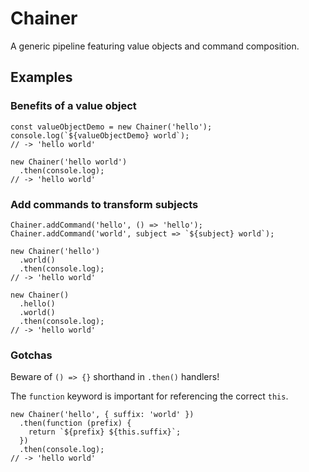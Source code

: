 # Chainer
A generic pipeline featuring value objects and command composition.

## Examples

### Benefits of a value object
```
const valueObjectDemo = new Chainer('hello');
console.log(`${valueObjectDemo} world`);
// -> 'hello world'

new Chainer('hello world')
  .then(console.log);
// -> 'hello world'
```

### Add commands to transform subjects
```
Chainer.addCommand('hello', () => 'hello');
Chainer.addCommand('world', subject => `${subject} world`);

new Chainer('hello')
  .world()
  .then(console.log);
// -> 'hello world'

new Chainer()
  .hello()
  .world()
  .then(console.log);
// -> 'hello world'
```

### Gotchas
Beware of `() => {}` shorthand in `.then()` handlers!

The `function` keyword is important for referencing the correct `this`. 

```
new Chainer('hello', { suffix: 'world' })
  .then(function (prefix) {
    return `${prefix} ${this.suffix}`;
  })
  .then(console.log);
// -> 'hello world'
```